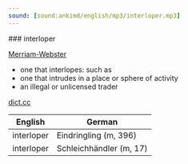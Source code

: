 ```yaml
---
sound: [sound:ankimd/english/mp3/interloper.mp3]
---
```


\### interloper

[Merriam-Webster](https://www.merriam-webster.com/dictionary/interloper)

- one that interlopes: such as
- one that intrudes in a place or sphere of activity
- an illegal or unlicensed trader

[dict.cc](https://www.dict.cc/interloper)

| English        | German       |
| -------------- | ------------ |
| interloper | Eindringling (m, 396) |
| interloper | Schleichhändler (m, 17) |
